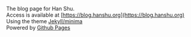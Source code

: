 The blog page for Han Shu.  
Access is available at [https://blog.hanshu.org](https://blog.hanshu.org)  
Using the theme [Jekyll/minima](https://github.com/jekyll/minima)  
Powered by [Github Pages](https://pages.github.com/)
